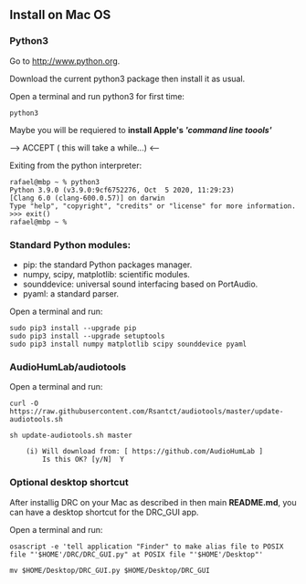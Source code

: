 
## Install on Mac OS

### Python3

Go to http://www.python.org.

Download the current python3 package then install it as usual.

Open a terminal and run python3 for first time:

    python3

Maybe you will be requiered to **install Apple's _'command line toools'_**

--> ACCEPT ( this will take a while...) <--

Exiting from the python interpreter:

    rafael@mbp ~ % python3
    Python 3.9.0 (v3.9.0:9cf6752276, Oct  5 2020, 11:29:23) 
    [Clang 6.0 (clang-600.0.57)] on darwin
    Type "help", "copyright", "credits" or "license" for more information.
    >>> exit()
    rafael@mbp ~ % 


### Standard Python modules:

- pip: the standard Python packages manager.
- numpy, scipy, matplotlib: scientific modules.
- sounddevice: universal sound interfacing based on PortAudio.
- pyaml: a standard parser.

Open a terminal and run:

    sudo pip3 install --upgrade pip
    sudo pip3 install --upgrade setuptools
    sudo pip3 install numpy matplotlib scipy sounddevice pyaml

### AudioHumLab/audiotools

Open a terminal and run:

    curl -O  https://raw.githubusercontent.com/Rsantct/audiotools/master/update-audiotools.sh

    sh update-audiotools.sh master

        (i) Will download from: [ https://github.com/AudioHumLab ]
            Is this OK? [y/N]  Y
    

### Optional desktop shortcut

After installig DRC on your Mac as described in then main **README.md**, you can have a desktop shortcut for the DRC_GUI app.

Open a terminal and run:

    osascript -e 'tell application "Finder" to make alias file to POSIX file "'$HOME'/DRC/DRC_GUI.py" at POSIX file "'$HOME'/Desktop"'

    mv $HOME/Desktop/DRC_GUI.py $HOME/Desktop/DRC_GUI


